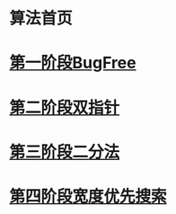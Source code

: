 # 算法首页

# [第一阶段BugFree](newnotes/leetcode/bugfree.md)

# [第二阶段双指针](newnotes/leetcode/双指针.md)

# [第三阶段二分法](newnotes/leetcode/二分法.md)

# [第四阶段宽度优先搜索](newnotes/leetcode/dfs.md)